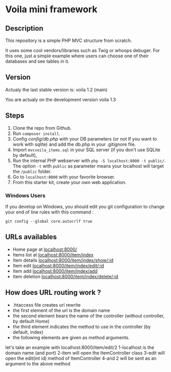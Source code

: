 # Voila mini framework

## Description

This repository is a simple PHP MVC structure from scratch.

It uses some cool vendors/libraries such as Twig or whoops debuger.
For this one, just a simple example where users can choose one of their databases and see tables in it.

## Version

Actualy the last stable version is: voila 1.2 (main)

You are actualy on the development version voila 1.3

## Steps

1. Clone the repo from Github.
2. Run `composer install`.
3. Config *config/db.php* with your DB parameters (or not If you want to work with sqlite) and add the db.php in your .gitignore file.
4. Import `mvcvoila_items.sql` in your SQL server (if you don't use SQLite by default),
5. Run the internal PHP webserver with `php -S localhost:8000 -t public/`. The option `-t` with `public` as parameter means your localhost will target the `/public` folder.
6. Go to `localhost:8000` with your favorite browser.
7. From this starter kit, create your own web application.

### Windows Users

If you develop on Windows, you should edit you git configuration to change your end of line rules with this command :

`git config --global core.autocrlf true`

## URLs availables

* Home page at [localhost:8000/](localhost:8000/)
* Items list at [localhost:8000/item/index](localhost:8000/item)
* Item details [localhost:8000/item/index/show/:id](localhost:8000/item/show/2)
* Item edit [localhost:8000/item/index/edit/:id](localhost:8000/item/edit/2)
* Item add [localhost:8000/item/index/add](localhost:8000/item/add)
* Item deletion [localhost:8000/item/index/delete/:id](localhost:8000/item/delete/2)

## How does URL routing work ?

* .htaccess file creates url rewrite
* the first element of the url is the domain name
* the second element bears the name of the controller (without controller, by default Home)
* the third element indicates the method to use in the controller (by default, index)
* the following elements are given as method arguments.

let's take an example with localhost:8000/item/edit/2
1-localhost is the domain name (and port)
2-item will open the ItemController class
3-edit will open the edit(int id) method of ItemController
4-and 2 will be sent as an argument to the above method
